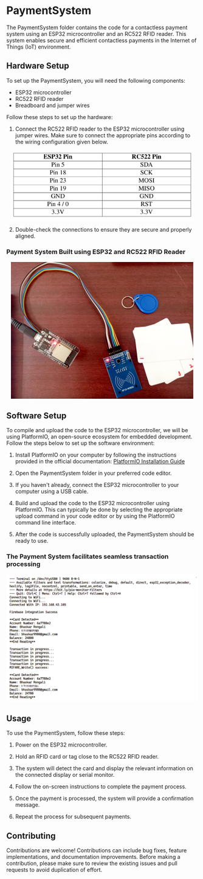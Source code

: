 # PaymentSystem

The PaymentSystem folder contains the code for a contactless payment system using an ESP32 microcontroller and an RC522 RFID reader. This system enables secure and efficient contactless payments in the Internet of Things (IoT) environment.

## Hardware Setup

To set up the PaymentSystem, you will need the following components:

- ESP32 microcontroller
- RC522 RFID reader
- Breadboard and jumper wires

Follow these steps to set up the hardware:

1. Connect the RC522 RFID reader to the ESP32 microcontroller using jumper wires. Make sure to connect the appropriate pins according to the wiring configuration given below.
<p align="center">
  <img src="../Connections.png" alt="BlockPay" width="480">
</p>

2. Double-check the connections to ensure they are secure and properly aligned.

### Payment System Built using ESP32 and RC522 RFID Reader
<p align="center">
  <img src="../BlockPay.jpg" alt="BlockPay" width="480">
</p>

## Software Setup

To compile and upload the code to the ESP32 microcontroller, we will be using PlatformIO, an open-source ecosystem for embedded development. Follow the steps below to set up the software environment:

1. Install PlatformIO on your computer by following the instructions provided in the official documentation: [PlatformIO Installation Guide](https://docs.platformio.org/en/latest/core/installation.html)

2. Open the PaymentSystem folder in your preferred code editor.

3. If you haven't already, connect the ESP32 microcontroller to your computer using a USB cable.

4. Build and upload the code to the ESP32 microcontroller using PlatformIO. This can typically be done by selecting the appropriate upload command in your code editor or by using the PlatformIO command line interface.

5. After the code is successfully uploaded, the PaymentSystem should be ready to use.

### The Payment System facilitates seamless transaction processing
<p align="center">
  <img src="../blockpay-transaction.png" alt="BlockPay" width="640">
</p>

## Usage

To use the PaymentSystem, follow these steps:

1. Power on the ESP32 microcontroller.

2. Hold an RFID card or tag close to the RC522 RFID reader.

3. The system will detect the card and display the relevant information on the connected display or serial monitor.

4. Follow the on-screen instructions to complete the payment process.

5. Once the payment is processed, the system will provide a confirmation message.

6. Repeat the process for subsequent payments.

## Contributing

Contributions are welcome! Contributions can include bug fixes, feature implementations, and documentation improvements. Before making a contribution, please make sure to review the existing issues and pull requests to avoid duplication of effort.

